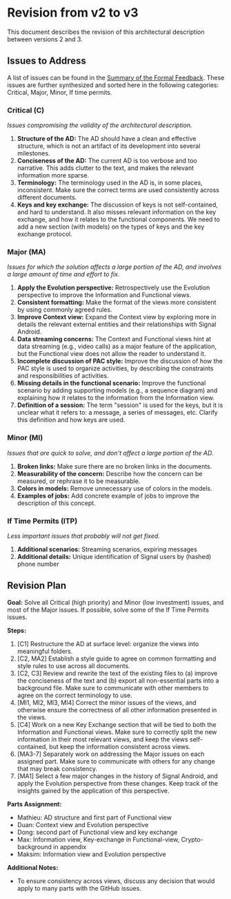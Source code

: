# Revision from v2 to v3

This document describes the revision of this architectural description between versions 2 and 3.

## Issues to Address

A list of issues can be found in the [Summary of the Formal Feedback](feedback/evaluation-v2.md). These issues are further synthesized and sorted here in the following categories: Critical, Major, Minor, If time permits.

### Critical (C)

*Issues compromising the validity of the architectural description.*

1. **Structure of the AD:** The AD should have a clean and effective structure, which is not an artifact of its development into several milestones.
2. **Conciseness of the AD:** The current AD is too verbose and too narrative. This adds clutter to the text, and makes the relevant information more sparse.
3. **Terminology:** The terminology used in the AD is, in some places, inconsistent. Make sure the correct terms are used consistently across different documents.
4. **Keys and key exchange:** The discussion of keys is not self-contained, and hard to understand. It also misses relevant information on the key exchange, and how it relates to the functional components. We need to add a new section (with models) on the types of keys and the key exchange protocol.

### Major (MA)

*Issues for which the solution affects a large portion of the AD, and involves a large amount of time and effort to fix.*

1. **Apply the Evolution perspective:** Retrospectively use the Evolution perspective to improve the Information and Functional views.
2. **Consistent formatting:** Make the format of the views more consistent by using commonly agreed rules.
3. **Improve Context view:** Expand the Context view by exploring more in details the relevant external entities and their relationships with Signal Android.
4. **Data streaming concerns:** The Context and Functional views hint at data streaming (e.g., video calls) as a major feature of the application, but the Functional view does not allow the reader to understand it.
5. **Incomplete discussion of PAC style:** Improve the discussion of how the PAC style is used to organize activities, by describing the constraints and responsibilities of activities.
6. **Missing details in the functional scenario:** Improve the functional scenario by adding supporting models (e.g., a sequence diagram) and explaining how it relates to the information from the Information view.
7. **Definition of a session:** The term "session" is used for the keys, but it is unclear what it refers to: a message, a series of messages, etc. Clarify this definition and how keys are used.

### Minor (MI)

*Issues that are quick to solve, and don't affect a large portion of the AD.*

1. **Broken links:** Make sure there are no broken links in the documents.
2. **Measurability of the concern:** Describe how the concern can be measured, or rephrase it to be measurable.
3. **Colors in models:** Remove unnecessary use of colors in the models.
4. **Examples of jobs:** Add concrete example of jobs to improve the description of this concept.

### If Time Permits (ITP)

*Less important issues that probably will not get fixed.*

1. **Additional scenarios:** Streaming scenarios, expiring messages
2. **Additional details:** Unique identification of Signal users by (hashed) phone number

## Revision Plan

**Goal:** Solve all Critical (high priority) and Minor (low investment) issues, and most of the Major issues. If possible, solve some of the If Time Permits issues.

**Steps:**

1. [C1] Restructure the AD at surface level: organize the views into meaningful folders.
2. [C2, MA2] Establish a style guide to agree on common formatting and style rules to use across all documents.
3. [C2, C3] Review and rewrite the text of the existing files to (a) improve the conciseness of the text and (b) export all non-essential parts into a background file. Make sure to communicate with other members to agree on the correct terminology to use.
4. [MI1, MI2, MI3, MI4] Correct the minor issues of the views, and otherwise ensure the correctness of all other information presented in the views.
5. [C4] Work on a new Key Exchange section that will be tied to both the Information and Functional views. Make sure to correctly split the new information in their most relevant views, and keep the views self-contained, but keep the information consistent across views.
6. [MA3-7] Separately work on addressing the Major issues on each assigned part. Make sure to communicate with others for any change that may break consistency.
7. [MA1] Select a few major changes in the history of Signal Android, and apply the Evolution perspective from these changes. Keep track of the insights gained by the application of this perspective.

**Parts Assignment:**

- Mathieu: AD structure and first part of Functional view
- Duan: Context view and Evolution perspective
- Dong: second part of Functional view and key exchange
- Max: Information view, Key-exchange in Functional-view, Crypto-background in appendix
- Maksim: Information view and Evolution perspective

**Additional Notes:**

- To ensure consistency across views, discuss any decision that would apply to many parts with the GitHub issues.
